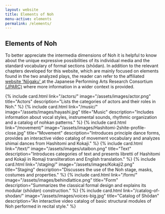 ```yaml
---
layout: website
title: Elements of Noh
menu-active: elements
permalink: /elements/
---
```

<main class="page-content">
  <div class="text-container">
    <h2>Elements of Noh</h2>
    <p>To better appreciate the intermedia dimensions of Noh it is helpful to know about the unique expressive possibilities of its individual media and the standard vocabulary of formal sections (shōdan). In addition to the relevant chapters developed for this website, which are mainly focused on elements found in the two analyzed plays, the reader can refer to the affiliated <a href="https://jparc.online/nogaku/"> website 'Nōgaku' </a> at the Japanese Performing Arts Research Consortium <a href="https://jparc.online/"> (JPARC)</a> where more information in a wider context is provided.</p>
  </div>

  <div class="list-plays">
    <div class="cards-container cards-container--not-centered">
    {% include card.html
        link="/actors/"
        image="/assets/images/actor.png"
        title="Actors"
        description="Lists the categories of actors and their roles in Noh."
    %}
      {% include card.html
          link="/music/"
          image="/assets/images/hayashi.jpg"
          title="Music"
          description="Includes information about vocal styles, instrumental sounds, rhythmic organization and a catalog of nohkan patterns."
      %}
      {% include card.html
          link="/movement/"
          image="/assets/images/Hashitomi-2shite-profile-close.jpg"
          title="Movement"
          description="Introduces principle dance forms, provides an interactive video catalog of movement vocabulary and analyzes shimai dances from Hashitomi and Kokaji."
      %}
      {% include card.html
          link="/text/"
          image="/assets/images/utaibon.png"
          title="Text"
          description="Introduces categories of text and presents libretti of  Hashitomi and Kokaji in Romaji transliteration and English translation."
      %}
      {% include card.html
          link="/staging/"
          image="/assets/images/Kokaji2.png"
          title="Staging"
          description="Discusses the use of the Noh stage, masks, costumes and properties."
      %}
      {% include card.html
          link="/form/"
          image="/assets/images/behindlattice.png"
          title="Form"
          description="Summarizes the classical formal design and explains its modular (<em>shōdan</em>) construction."
      %}
      {% include card.html
          link="/catalog-of-shodan/"
          image="/assets/images/voices-big.jpg"
          title="Catalog of Shōdan"
          description="An interactive video catalog of basic structural modules of Noh performed in recital style."
      %}
    </div>
  </div>
</main>

